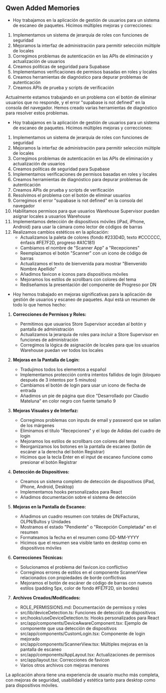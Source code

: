 ## Qwen Added Memories
- Hoy trabajamos en la aplicación de gestión de usuarios para un sistema de escaneo de paquetes. Hicimos múltiples mejoras y correcciones:

1. Implementamos un sistema de jerarquía de roles con funciones de seguridad
2. Mejoramos la interfaz de administración para permitir selección múltiple de locales
3. Corregimos problemas de autenticación en las APIs de eliminación y actualización de usuarios
4. Creamos políticas de seguridad para Supabase
5. Implementamos verificaciones de permisos basadas en roles y locales
6. Creamos herramientas de diagnóstico para depurar problemas de autenticación
7. Creamos APIs de prueba y scripts de verificación

Actualmente estamos trabajando en un problema con el botón de eliminar usuarios que no responde, y el error "supabase is not defined" en la consola del navegador. Hemos creado varias herramientas de diagnóstico para resolver estos problemas.
- Hoy trabajamos en la aplicación de gestión de usuarios para un sistema de escaneo de paquetes. Hicimos múltiples mejoras y correcciones:

1. Implementamos un sistema de jerarquía de roles con funciones de seguridad
2. Mejoramos la interfaz de administración para permitir selección múltiple de locales
3. Corregimos problemas de autenticación en las APIs de eliminación y actualización de usuarios
4. Creamos políticas de seguridad para Supabase
5. Implementamos verificaciones de permisos basadas en roles y locales
6. Creamos herramientas de diagnóstico para depurar problemas de autenticación
7. Creamos APIs de prueba y scripts de verificación
8. Resolvimos el problema con el botón de eliminar usuarios
9. Corregimos el error "supabase is not defined" en la consola del navegador
10. Habilitamos permisos para que usuarios Warehouse Supervisor puedan asignar locales a usuarios Warehouse
11. Implementamos detección de dispositivos móviles (iPad, iPhone, Android) para usar la cámara como lector de códigos de barras
12. Realizamos cambios estéticos en la aplicación:
    - Actualizamos la paleta de colores (fondo #233D4D, texto #CCCCCC, énfasis #FE7F2D, progreso #A1C181)
    - Cambiamos el nombre de "Scanner App" a "Recepciones"
    - Reemplazamos el botón "Scanner" con un icono de código de barras
    - Actualizamos el texto de bienvenida para mostrar "Bienvenido Nombre Apellido"
    - Añadimos favicon e íconos para dispositivos móviles
    - Mejoramos los estilos de scrollbars con colores del tema
    - Rediseñamos la presentación del componente de Progreso por DN
- Hoy hemos trabajado en mejoras significativas para la aplicación de gestión de usuarios y escaneo de paquetes. Aquí está un resumen de todo lo que hemos hecho:

1. **Correcciones de Permisos y Roles:**
   - Permitimos que usuarios Store Supervisor accedan al botón y pantalla de administración
   - Actualizamos la jerarquía de roles para incluir a Store Supervisor en funciones de administración
   - Corregimos la lógica de asignación de locales para que los usuarios Warehouse puedan ver todos los locales

2. **Mejoras en la Pantalla de Login:**
   - Tradujimos todos los elementos a español
   - Implementamos protección contra intentos fallidos de login (bloqueo después de 3 intentos por 5 minutos)
   - Cambiamos el botón de login para usar un icono de flecha de entrada
   - Añadimos un pie de página que dice "Desarrollado por Claudio Mateluna" en color negro con fuente tamaño 9

3. **Mejoras Visuales y de Interfaz:**
   - Corregimos problemas con inputs de email y password que se salían de los márgenes
   - Eliminamos el título "Recepciones" y el logo de Adidas del cuadro de login
   - Mejoramos los estilos de scrollbars con colores del tema
   - Reorganizamos los botones en la pantalla de escaneo (botón de escáner a la derecha del botón Registrar)
   - Hicimos que la tecla Enter en el input de escaneo funcione como presionar el botón Registrar

4. **Detección de Dispositivos:**
   - Creamos un sistema completo de detección de dispositivos (iPad, iPhone, Android, Desktop)
   - Implementamos hooks personalizados para React
   - Añadimos documentación sobre el sistema de detección

5. **Mejoras en la Pantalla de Escaneo:**
   - Añadimos un cuadro resumen con totales de DN/Facturas, OLPN/Bultos y Unidades
   - Mostramos el estado "Pendiente" o "Recepción Completada" en el resumen
   - Formateamos la fecha en el resumen como DD-MM-YYYY
   - Hicimos que el resumen sea visible tanto en desktop como en dispositivos móviles

6. **Correcciones Técnicas:**
   - Solucionamos el problema del favicon.ico conflictivo
   - Corregimos errores de estilos en el componente ScannerView relacionados con propiedades de borde conflictivas
   - Mejoramos el botón de escáner de código de barras con nuevos estilos (padding 5px, color de fondo #FE7F2D, sin bordes)

7. **Archivos Creados/Modificados:**
   - ROLE_PERMISSIONS.md: Documentación de permisos y roles
   - src/lib/deviceDetection.ts: Funciones de detección de dispositivos
   - src/hooks/useDeviceDetection.ts: Hooks personalizados para React
   - src/app/components/DeviceAwareComponent.tsx: Ejemplo de componente que usa detección de dispositivos
   - src/app/components/CustomLogin.tsx: Componente de login mejorado
   - src/app/components/ScannerView.tsx: Múltiples mejoras en la pantalla de escaneo
   - src/app/components/AppLayout.tsx: Actualizaciones de permisos
   - src/app/layout.tsx: Correcciones de favicon
   - Varios otros archivos con mejoras menores

La aplicación ahora tiene una experiencia de usuario mucho más completa, con mejoras de seguridad, usabilidad y estética tanto para desktop como para dispositivos móviles.
